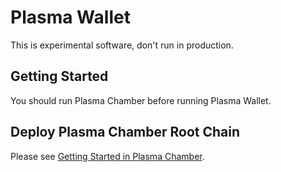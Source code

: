 # Plasma Wallet
This is experimental software, don't run in production.

## Getting Started
You should run Plasma Chamber before running Plasma Wallet.

## Deploy Plasma Chamber Root Chain

Please see [Getting Started in Plasma Chamber](https://github.com/cryptoeconomicslab/plasma-chamber#getting-started).
